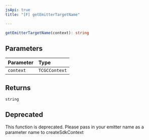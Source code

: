 ```yaml
---
jsApi: true
title: "[F] getEmitterTargetName"

---
```

```ts
getEmitterTargetName(context): string
```

## Parameters

| Parameter | Type |
| :------ | :------ |
| `context` | `TCGCContext` |

## Returns

`string`

## Deprecated

This function is deprecated. Please pass in your emitter name as a parameter name to createSdkContext
